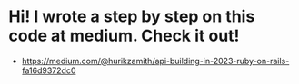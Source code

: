 <h1> Hi! I wrote a step by step on this code at medium. Check it out! </h1>

- https://medium.com/@hurikzamith/api-building-in-2023-ruby-on-rails-fa16d9372dc0
